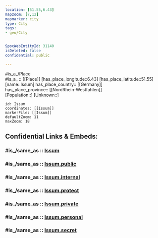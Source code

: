 ```yaml
---
location: [51.55,6.43] 
mapzoom: [7,12] 
mapmarker: city 
type: City
tags:
- geo/City


SpocWebEntityId: 31140
isDeleted: false
confidential: public

---
```

#is_a_/Place  
#is_a_ :: [[Place]] 
[has_place_longitude::6.43] 
[has_place_latitude::51.55] 
[name::Issum] 
has_place_country:: [[Germany]]  
has_place_province:: [[NordRhein-Westfahlen]]  
[Population::] 
[Unknown::] 


```leaflet
id: Issum
coordinates: [[Issum]] 
markerFile: [[Issum]] 
defaultZoom: 11 
maxZoom: 18
```


## Confidential Links & Embeds: 

### #is_/same_as :: [Issum](/_Standards/Earth/Continent/Europe/Europe~Central/Germany/Germany~West/Nordrhein-Westfalen/counties~NW/Kleve/cities~Kleve/Issum.md) 

### #is_/same_as :: [Issum.public](/_public/Earth/Continent/Europe/Europe~Central/Germany/Germany~West/Nordrhein-Westfalen/counties~NW/Kleve/cities~Kleve/Issum.public.md) 

### #is_/same_as :: [Issum.internal](/_internal/Earth/Continent/Europe/Europe~Central/Germany/Germany~West/Nordrhein-Westfalen/counties~NW/Kleve/cities~Kleve/Issum.internal.md) 

### #is_/same_as :: [Issum.protect](/_protect/Earth/Continent/Europe/Europe~Central/Germany/Germany~West/Nordrhein-Westfalen/counties~NW/Kleve/cities~Kleve/Issum.protect.md) 

### #is_/same_as :: [Issum.private](/_private/Earth/Continent/Europe/Europe~Central/Germany/Germany~West/Nordrhein-Westfalen/counties~NW/Kleve/cities~Kleve/Issum.private.md) 

### #is_/same_as :: [Issum.personal](/_personal/Earth/Continent/Europe/Europe~Central/Germany/Germany~West/Nordrhein-Westfalen/counties~NW/Kleve/cities~Kleve/Issum.personal.md) 

### #is_/same_as :: [Issum.secret](/_secret/Earth/Continent/Europe/Europe~Central/Germany/Germany~West/Nordrhein-Westfalen/counties~NW/Kleve/cities~Kleve/Issum.secret.md)

